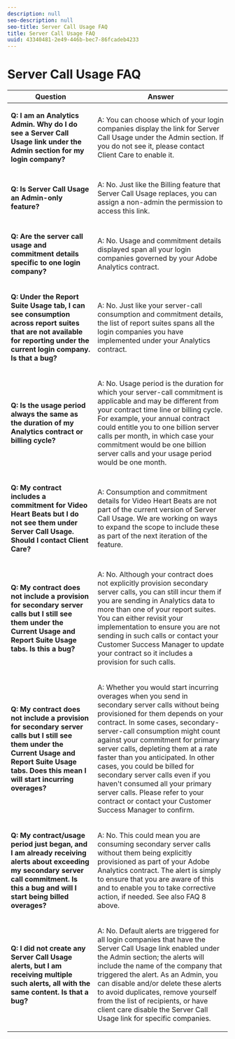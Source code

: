 ```yaml
---
description: null
seo-description: null
seo-title: Server Call Usage FAQ
title: Server Call Usage FAQ
uuid: 43340481-2e49-446b-bec7-86fcadeb4233
---
```


# Server Call Usage FAQ

<table id="table_10384E2010B849708AE9462BB2B43438"> 
 <thead> 
  <tr> 
   <th colname="col1" class="entry"> Question </th> 
   <th colname="col2" class="entry"> Answer </th> 
  </tr> 
 </thead>
 <tbody> 
  <tr> 
   <td colname="col1"> <p><b>Q: I am an Analytics Admin. Why do I do see a Server Call Usage link under the Admin section for my login company?</b> </p> </td> 
   <td colname="col2"> <p>A: You can choose which of your login companies display the link for Server Call Usage under the Admin section. If you do not see it, please contact Client Care to enable it. </p> </td> 
  </tr> 
  <tr> 
   <td colname="col1"> <p><b>Q: Is Server Call Usage an Admin-only feature? </b> </p> </td> 
   <td colname="col2"> <p>A: No. Just like the Billing feature that Server Call Usage replaces, you can assign a non-admin the permission to access this link. </p> </td> 
  </tr> 
  <tr> 
   <td colname="col1"> <p><b>Q: Are the server call usage and commitment details specific to one login company?</b> </p> </td> 
   <td colname="col2"> <p>A: No. Usage and commitment details displayed span all your login companies governed by your Adobe Analytics contract. </p> </td> 
  </tr> 
  <tr> 
   <td colname="col1"> <p><b>Q: Under the Report Suite Usage tab, I can see consumption across report suites that are not available for reporting under the current login company. Is that a bug? </b> </p> </td> 
   <td colname="col2"> <p>A: No. Just like your server-call consumption and commitment details, the list of report suites spans all the login companies you have implemented under your Analytics contract. </p> </td> 
  </tr> 
  <tr> 
   <td colname="col1"> <p><b>Q: Is the usage period always the same as the duration of my Analytics contract or billing cycle? </b> </p> </td> 
   <td colname="col2"> <p>A: No. Usage period is the duration for which your server-call commitment is applicable and may be different from your contract time line or billing cycle. For example, your annual contract could entitle you to one billion server calls per month, in which case your commitment would be one billion server calls and your usage period would be one month. </p> </td> 
  </tr> 
  <tr> 
   <td colname="col1"> <p><b>Q: My contract includes a commitment for Video Heart Beats but I do not see them under Server Call Usage. Should I contact Client Care?</b> </p> </td> 
   <td colname="col2"> <p>A: Consumption and commitment details for Video Heart Beats are not part of the current version of Server Call Usage. We are working on ways to expand the scope to include these as part of the next iteration of the feature. </p> </td> 
  </tr> 
  <tr> 
   <td colname="col1"> <p><b>Q: My contract does not include a provision for secondary server calls but I still see them under the Current Usage and Report Suite Usage tabs. Is this a bug? </b> </p> </td> 
   <td colname="col2"> <p>A: No. Although your contract does not explicitly provision secondary server calls, you can still incur them if you are sending in Analytics data to more than one of your report suites. You can either revisit your implementation to ensure you are not sending in such calls or contact your Customer Success Manager to update your contract so it includes a provision for such calls. </p> </td> 
  </tr> 
  <tr> 
   <td colname="col1"> <p><b>Q: My contract does not include a provision for secondary server calls but I still see them under the Current Usage and Report Suite Usage tabs. Does this mean I will start incurring overages?</b> </p> </td> 
   <td colname="col2"> <p>A: Whether you would start incurring overages when you send in secondary server calls without being provisioned for them depends on your contract. In some cases, secondary-server-call consumption might count against your commitment for primary server calls, depleting them at a rate faster than you anticipated. In other cases, you could be billed for secondary server calls even if you haven't consumed all your primary server calls. Please refer to your contract or contact your Customer Success Manager to confirm. </p> </td> 
  </tr> 
  <tr> 
   <td colname="col1"> <p><b>Q: My contract/usage period just began, and I am already receiving alerts about exceeding my secondary server call commitment. Is this a bug and will I start being billed overages? </b> </p> </td> 
   <td colname="col2"> <p>A: No. This could mean you are consuming secondary server calls without them being explicitly provisioned as part of your Adobe Analytics contract. The alert is simply to ensure that you are aware of this and to enable you to take corrective action, if needed. See also FAQ 8 above. </p> </td> 
  </tr> 
  <tr> 
   <td colname="col1"> <p><b>Q: I did not create any Server Call Usage alerts, but I am receiving multiple such alerts, all with the same content. Is that a bug? </b> </p> </td> 
   <td colname="col2"> <p>A: No. Default alerts are triggered for all login companies that have the Server Call Usage link enabled under the Admin section; the alerts will include the name of the company that triggered the alert. As an Admin, you can disable and/or delete these alerts to avoid duplicates, remove yourself from the list of recipients, or have client care disable the Server Call Usage link for specific companies. </p> </td> 
  </tr> 
 </tbody> 
</table>
